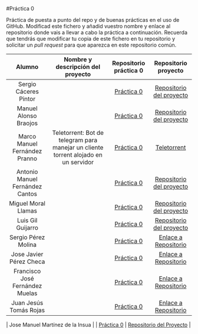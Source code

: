 #Práctica 0

Práctica de puesta a punto del repo y de buenas prácticas en el uso de
GitHub. Modificad este fichero y añadid vuestro nombre y enlace al
repositorio donde vais a llevar a cabo la práctica a
continuación. Recuerda que tendrás que modificar tu copia de este
fichero en tu repositorio y solicitar un *pull request* para que
aparezca en este repositorio común.

| Alumno  | Nombre y descripción del proyecto  | Repositorio práctica 0  | Repositorio proyecto |
|:-:|:-:|:-:|:-:|
| Sergio Cáceres Pintor |  | [Práctica 0](https://github.com/sergiocaceres/IV/tree/hito0) |  [Repositorio del proyecto](https://github.com/sergiocaceres/IV) |
| Manuel Alonso Braojos|  | [Práctica 0](https://github.com/manuelalonsobraojos/proyectoIV/tree/rama0) |  [Repositorio del proyecto](https://github.com/manuelalonsobraojos/proyectoIV) |
| Marco Manuel Fernández Pranno  | Teletorrent: Bot de telegram para manejar un cliente torrent alojado en un servidor | [Práctica 0](https://github.com/MarFerPra/IV16-17) | [Teletorrent](https://github.com/MarFerPra/teletorrent) |
| Antonio Manuel Fernández Cantos |  | [Práctica 0](https://github.com/Antkk10/proyectoIV/tree/hito0) |  [Repositorio del proyecto](https://github.com/Antkk10/proyectoIV) |
| Miguel Moral Llamas |  | [Práctica 0](https://github.com/Miguelmoral/IV/tree/hito0) |  [Repositorio del proyecto](https://github.com/Miguelmoral/IV) |
| Luis Gil Guijarro |  | [Práctica 0](https://github.com/LuisGi93/proyectoIV2016-2017/tree/hito0) |  [Repositorio del proyecto](https://github.com/LuisGi93/proyectoIV2016-2017) |
| Sergio Pérez Molina | | [Práctica 0](https://github.com/Sergiopopoulos/IV-perezmolinasergio/tree/hito0) | [Enlace a Repositorio](https://github.com/Sergiopopoulos/IV-perezmolinasergio) |
| Jose Javier Pérez Checa | | [Práctica 0](https://github.com/josejapch/proyectoIV1617/tree/hito0) | [Enlace a Repositorio](https://github.com/josejapch/proyectoIV1617) |
| Francisco José Fernández Muelas | | [Práctica 0](https://github.com/fjfernandez93/ProyectoIV/tree/hito0) | [Enlace a Repositorio](https://github.com/fjfernandez93/ProyectoIV) |
| Juan Jesús Tomás Rojas | | [Práctica 0](https://github.com/juanjetomas/ProyectoIV/tree/hito0) | [Enlace a Repositorio](https://github.com/juanjetomas/ProyectoIV) |


































| Jose Manuel Martínez de la Insua | | [Práctica 0](https://github.com/dirknash/IV16-17/tree/hito0) | [Repositorio del Proyecto](https://github.com/dirknash/ProyectoIV) |